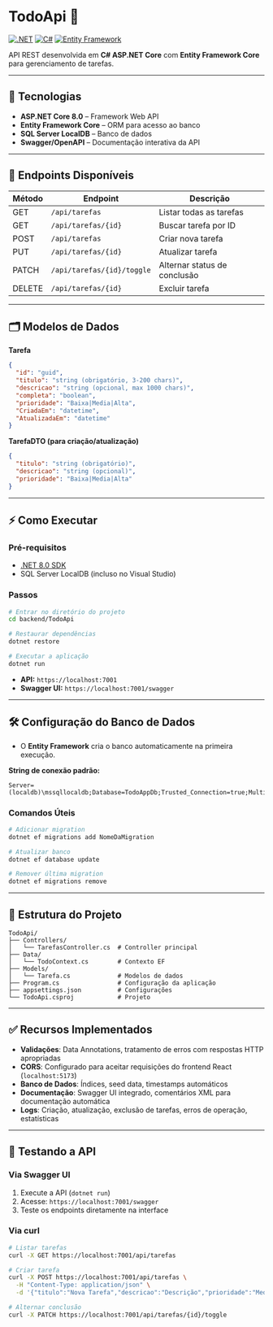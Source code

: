 # TodoApi 📝

[![.NET](https://img.shields.io/badge/.NET-8.0-blue)](https://dotnet.microsoft.com/en-us/download/dotnet/8.0)
[![C#](https://img.shields.io/badge/C%23-8.0-blueviolet)](https://docs.microsoft.com/en-us/dotnet/csharp/)
[![Entity Framework](https://img.shields.io/badge/Entity%20Framework-Core-green)](https://docs.microsoft.com/en-us/ef/core/)

API REST desenvolvida em **C# ASP.NET Core** com **Entity Framework Core** para gerenciamento de tarefas.

---

## 🚀 Tecnologias

* **ASP.NET Core 8.0** – Framework Web API
* **Entity Framework Core** – ORM para acesso ao banco
* **SQL Server LocalDB** – Banco de dados
* **Swagger/OpenAPI** – Documentação interativa da API

---

## 📌 Endpoints Disponíveis

| Método | Endpoint                   | Descrição                    |
| ------ | -------------------------- | ---------------------------- |
| GET    | `/api/tarefas`             | Listar todas as tarefas      |
| GET    | `/api/tarefas/{id}`        | Buscar tarefa por ID         |
| POST   | `/api/tarefas`             | Criar nova tarefa            |
| PUT    | `/api/tarefas/{id}`        | Atualizar tarefa             |
| PATCH  | `/api/tarefas/{id}/toggle` | Alternar status de conclusão |
| DELETE | `/api/tarefas/{id}`        | Excluir tarefa               |

---

## 🗂 Modelos de Dados

**Tarefa**

```json
{
  "id": "guid",
  "titulo": "string (obrigatório, 3-200 chars)",
  "descricao": "string (opcional, max 1000 chars)",
  "completa": "boolean",
  "prioridade": "Baixa|Media|Alta",
  "CriadaEm": "datetime",
  "AtualizadaEm": "datetime"
}
```

**TarefaDTO (para criação/atualização)**

```json
{
  "titulo": "string (obrigatório)",
  "descricao": "string (opcional)",
  "prioridade": "Baixa|Media|Alta"
}
```

---

## ⚡ Como Executar

### Pré-requisitos

* [.NET 8.0 SDK](https://dotnet.microsoft.com/en-us/download/dotnet/8.0)
* SQL Server LocalDB (incluso no Visual Studio)

### Passos

```bash
# Entrar no diretório do projeto
cd backend/TodoApi

# Restaurar dependências
dotnet restore

# Executar a aplicação
dotnet run
```

* **API:** `https://localhost:7001`
* **Swagger UI:** `https://localhost:7001/swagger`

---

## 🛠 Configuração do Banco de Dados

* O **Entity Framework** cria o banco automaticamente na primeira execução.

**String de conexão padrão:**

```
Server=(localdb)\mssqllocaldb;Database=TodoAppDb;Trusted_Connection=true;MultipleActiveResultSets=true
```

### Comandos Úteis

```bash
# Adicionar migration
dotnet ef migrations add NomeDaMigration

# Atualizar banco
dotnet ef database update

# Remover última migration
dotnet ef migrations remove
```

---

## 📁 Estrutura do Projeto

```
TodoApi/
├── Controllers/
│   └── TarefasController.cs  # Controller principal
├── Data/
│   └── TodoContext.cs        # Contexto EF
├── Models/
│   └── Tarefa.cs             # Modelos de dados
├── Program.cs                # Configuração da aplicação
├── appsettings.json          # Configurações
└── TodoApi.csproj            # Projeto
```

---

## ✅ Recursos Implementados

* **Validações**: Data Annotations, tratamento de erros com respostas HTTP apropriadas
* **CORS**: Configurado para aceitar requisições do frontend React (`localhost:5173`)
* **Banco de Dados**: Índices, seed data, timestamps automáticos
* **Documentação**: Swagger UI integrado, comentários XML para documentação automática
* **Logs**: Criação, atualização, exclusão de tarefas, erros de operação, estatísticas

---

## 🧪 Testando a API

### Via Swagger UI

1. Execute a API (`dotnet run`)
2. Acesse: `https://localhost:7001/swagger`
3. Teste os endpoints diretamente na interface

### Via curl

```bash
# Listar tarefas
curl -X GET https://localhost:7001/api/tarefas

# Criar tarefa
curl -X POST https://localhost:7001/api/tarefas \
  -H "Content-Type: application/json" \
  -d '{"titulo":"Nova Tarefa","descricao":"Descrição","prioridade":"Media"}'

# Alternar conclusão
curl -X PATCH https://localhost:7001/api/tarefas/{id}/toggle
```

